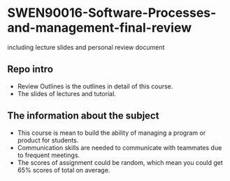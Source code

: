 # SWEN90016-Software-Processes-and-management-final-review
including lecture slides and personal review document
  
## Repo intro
+ Review Outlines is the outlines in detail of this course.
+ The slides of lectures and tutorial.

## The information about the subject
+ This course is mean to build the ability of managing a program or product for students.
+ Communication skills are needed to communicate with teammates due to frequent meetings.
+ The scores of assignment could be random, which mean you could get 65% scores of total on average.
